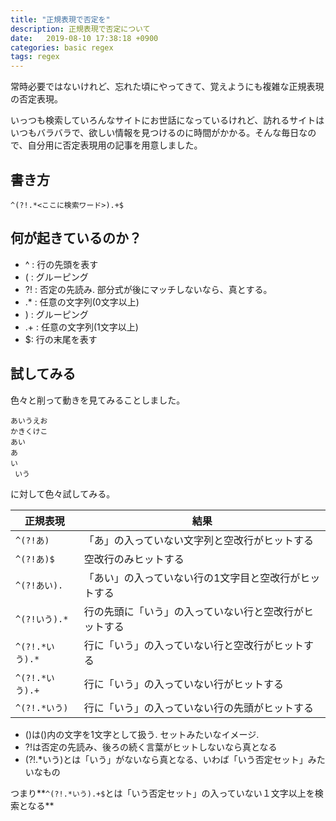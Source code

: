```yaml
---
title: "正規表現で否定を"
description: 正規表現で否定について
date:   2019-08-10 17:38:18 +0900
categories: basic regex
tags: regex
---
```

常時必要ではないけれど、忘れた頃にやってきて、覚えようにも複雑な正規表現の否定表現。

いっつも検索していろんなサイトにお世話になっているけれど、訪れるサイトはいつもバラバラで、欲しい情報を見つけるのに時間がかかる。そんな毎日なので、自分用に否定表現用の記事を用意しました。

## 書き方

```
^(?!.*<ここに検索ワード>).+$
```

## 何が起きているのか？

- ^ : 行の先頭を表す
- ( : グルーピング
- ?! : 否定の先読み. 部分式が後にマッチしないなら、真とする。
- .* : 任意の文字列(0文字以上)
- ) : グルーピング
- .+ : 任意の文字列(1文字以上)
- $: 行の末尾を表す

## 試してみる

色々と削って動きを見てみることしました。

```
あいうえお
かきくけこ
あい
あ
い
 いう

```

に対して色々試してみる。


|正規表現|結果|
|---|---|
|`^(?!あ)`|「あ」の入っていない文字列と空改行がヒットする|
|`^(?!あ)$`|空改行のみヒットする|
|`^(?!あい).`|「あい」の入っていない行の1文字目と空改行がヒットする|
|`^(?!いう).*`|行の先頭に「いう」の入っていない行と空改行がヒットする|
|`^(?!.*いう).*`|行に「いう」の入っていない行と空改行がヒットする|
|`^(?!.*いう).+`|行に「いう」の入っていない行がヒットする|
|`^(?!.*いう)`|行に「いう」の入っていない行の先頭がヒットする|


- ()は()内の文字を1文字として扱う. セットみたいなイメージ.
- ?!は否定の先読み、後ろの続く言葉がヒットしないなら真となる
- (?!.*いう)とは「いう」がないなら真となる、いわば「いう否定セット」みたいなもの


つまり**`^(?!.*いう).+$`とは「いう否定セット」の入っていない１文字以上を検索となる**
